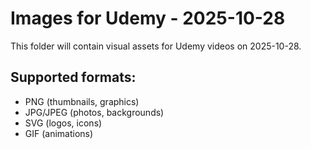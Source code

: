 # Images for Udemy - 2025-10-28

This folder will contain visual assets for Udemy videos on 2025-10-28.

## Supported formats:
- PNG (thumbnails, graphics)
- JPG/JPEG (photos, backgrounds)
- SVG (logos, icons)
- GIF (animations)
